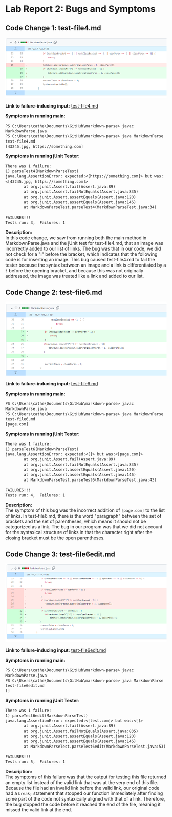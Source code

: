 # **Lab Report 2: Bugs and Symptoms**

## Code Change 1: test-file4.md
![Image](photos/parseTest4_change.PNG)
<br />

**Link to failure-inducing input:** [test-file4.md](https://github.com/CatherineGu16/markdown-parse/blob/main/test-file4.md)

**Symptoms in running main:** <br />
```
PS C:\Users\cathe\Documents\GitHub\markdown-parse> javac MarkdownParse.java
PS C:\Users\cathe\Documents\GitHub\markdown-parse> java MarkdownParse test-file4.md
[43245.jpg, https://something.com]
```

**Symptoms in running jUnit Tester:** <br />
```
There was 1 failure:
1) parseTest4(MarkdownParseTest)
java.lang.AssertionError: expected:<[https://something.com]> but was:<[43245.jpg, https://something.com]>
        at org.junit.Assert.fail(Assert.java:89)
        at org.junit.Assert.failNotEquals(Assert.java:835)
        at org.junit.Assert.assertEquals(Assert.java:120)
        at org.junit.Assert.assertEquals(Assert.java:146)
        at MarkdownParseTest.parseTest4(MarkdownParseTest.java:34)

FAILURES!!!
Tests run: 3,  Failures: 1
```
**Description:** <br />
In this code change, we saw from running both the main method in MarkdownParse.java and the jUnit test for test-file4.md, that an image was incorrectly added to our list of links. The bug was that in our code, we did not check for a "!" before the bracket, which indicates that the following code is for inserting an image. This bug caused test-file4.md to fail the tester because the syntax between an image and a link is differentiated by a `!` before the opening bracket, and because this was not originally addressed, the image was treated like a link and added to our list.

## Code Change 2: test-file6.md
![Image](photos/parseTest6_change.PNG)
<br />

**Link to failure-inducing input:** [test-file6.md](https://github.com/CatherineGu16/markdown-parse/blob/main/test-file6.md)

**Symptoms in running main:** 
```
PS C:\Users\cathe\Documents\GitHub\markdown-parse> javac MarkdownParse.java
PS C:\Users\cathe\Documents\GitHub\markdown-parse> java MarkdownParse test-file6.md
[page.com]
```

**Symptoms in running jUnit Tester:** <br />
```
There was 1 failure:
1) parseTest6(MarkdownParseTest)
java.lang.AssertionError: expected:<[]> but was:<[page.com]>
        at org.junit.Assert.fail(Assert.java:89)
        at org.junit.Assert.failNotEquals(Assert.java:835)
        at org.junit.Assert.assertEquals(Assert.java:120)
        at org.junit.Assert.assertEquals(Assert.java:146)
        at MarkdownParseTest.parseTest6(MarkdownParseTest.java:43)

FAILURES!!!
Tests run: 4,  Failures: 1
```

**Description:** <br />
The symptom of this bug was the incorrect addition of `[page.com]` to the list of links. In test-file6.md, there is the word "paragraph" between the set of brackets and the set of parentheses, which means it should not be categorized as a link. The bug in our program was that we did not account for the syntaxical structure of links in that the character right after the closing bracket must be the open parentheses.

## Code Change 3: test-file6edit.md
![Image](photos/parseTest6edit_change.PNG)
<br />

**Link to failure-inducing input:** [test-file6edit.md](https://github.com/CatherineGu16/markdown-parse/blob/main/test-file6edit.md)

**Symptoms in running main:** 
```
PS C:\Users\cathe\Documents\GitHub\markdown-parse> javac MarkdownParse.java
PS C:\Users\cathe\Documents\GitHub\markdown-parse> java MarkdownParse test-file6edit.md
[]
```

**Symptoms in running jUnit Tester:** <br />
```
There was 1 failure:
1) parseTest6edit(MarkdownParseTest)
java.lang.AssertionError: expected:<[test.com]> but was:<[]>
        at org.junit.Assert.fail(Assert.java:89)
        at org.junit.Assert.failNotEquals(Assert.java:835)
        at org.junit.Assert.assertEquals(Assert.java:120)
        at org.junit.Assert.assertEquals(Assert.java:146)
        at MarkdownParseTest.parseTest6edit(MarkdownParseTest.java:53)

FAILURES!!!
Tests run: 5,  Failures: 1
```

**Description:** <br />
The symptoms of this failure was that the output for testing this file returned an empty list instead of the valid link that was at the very end of this file. Because the file had an invalid link before the valid link, our original code had a `break;` statement that stopped our function immediately after finding some part of the code not syntaxically aligned with that of a link. Therefore, the bug stopped the code before it reached the end of the file, meaning it missed the valid link at the end.